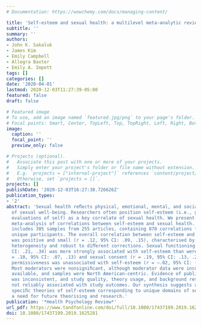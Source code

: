 ```yaml
---
# Documentation: https://wowchemy.com/docs/managing-content/

title: 'Self-esteem and sexual health: a multilevel meta-analytic review'
subtitle: ''
summary: ''
authors:
- John K. Sakaluk
- James Kim
- Emily Campbell
- Allegra Baxter
- Emily A. Impett
tags: []
categories: []
date: '2020-04-01'
lastmod: 2020-12-03T11:27:39-05:00
featured: false
draft: false

# Featured image
# To use, add an image named `featured.jpg/png` to your page's folder.
# Focal points: Smart, Center, TopLeft, Top, TopRight, Left, Right, BottomLeft, Bottom, BottomRight.
image:
  caption: ''
  focal_point: ''
  preview_only: false

# Projects (optional).
#   Associate this post with one or more of your projects.
#   Simply enter your project's folder or file name without extension.
#   E.g. `projects = ["internal-project"]` references `content/project/deep-learning/index.md`.
#   Otherwise, set `projects = []`.
projects: []
publishDate: '2020-12-03T16:27:38.726626Z'
publication_types:
- '2'
abstract: 'Sexual health reﬂects physical, emotional, mental, and social elements
  of sexual well-being. Researchers often position self-esteem (i.e., global or domain-speciﬁc
  evaluations of self) as a key correlate of sexual health. We present the ﬁrst comprehensive
  meta-analysis of correlations between self-esteem and sexual health. Our synthesis
  includes 305 samples from 255 articles, containing 870 correlations from 191,161
  unique participants. The overall correlation between self-esteem and sexual health
  was positive and small (r = .12, 95% CI: .09, .15), characterised by considerable
  heterogeneity and robust to diﬀerent corrections. Sexual functioning (r = .27, 95%
  CI: .21, .34) was more strongly associated with self-esteem than were safe sex (r
  = .10, 95% CI: .07, .13) and sexual consent (r = .19, 95% CI: .13, .24), and sexual
  permissiveness was unassociated with self-esteem (r = −.02, 95% CI: -.05, .008).
  Most moderators were nonsigniﬁcant, although moderator data were inconsistently
  available, and samples were North American-centric. Evidence of publication bias
  was inconsistent, and study quality, theory usage, and background research were
  not reliably associated with study outcomes. Our synthesis suggests a need for more
  speciﬁc theories of self-esteem corresponding to unique domains of sexual, highlighting
  a need for future theorising and research.'
publication: '*Health Psychology Review*'
url_pdf: https://www.tandfonline.com/doi/full/10.1080/17437199.2019.1625281
doi: 10.1080/17437199.2019.1625281
---
```

